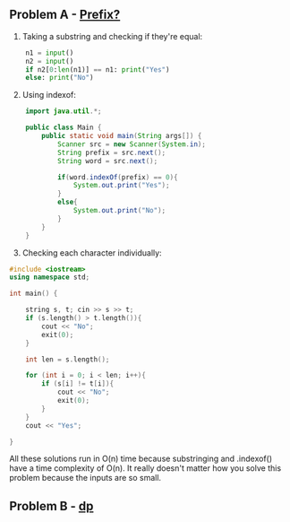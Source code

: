 ## Problem A - [Prefix?](https://atcoder.jp/contests/abc268/tasks/abc268_b)

1) Taking a substring and checking if they're equal:

```py
	n1 = input()
	n2 = input()
	if n2[0:len(n1)] == n1: print("Yes")
	else: print("No")
```

2) Using indexof:

```java
	import java.util.*;

	public class Main {
		public static void main(String args[]) {
			Scanner src = new Scanner(System.in);
			String prefix = src.next();
			String word = src.next();

			if(word.indexOf(prefix) == 0){
				System.out.print("Yes");
			}
			else{
				System.out.print("No");
			}
		}
	}
```

3) Checking each character individually:

```cpp
#include <iostream>
using namespace std;

int main() {

	string s, t; cin >> s >> t;
	if (s.length() > t.length()){
		cout << "No";
		exit(0);
	}

	int len = s.length();

	for (int i = 0; i < len; i++){
		if (s[i] != t[i]){
			cout << "No";
			exit(0);
		}
	}
	cout << "Yes";

}
```

All these solutions run in O(n) time because substringing and .indexof() have a time complexity of O(n).
It really doesn't matter how you solve this problem because the inputs are so small.

## Problem B - [dp](https://atcoder.jp/contests/arc148/tasks/arc148_b)